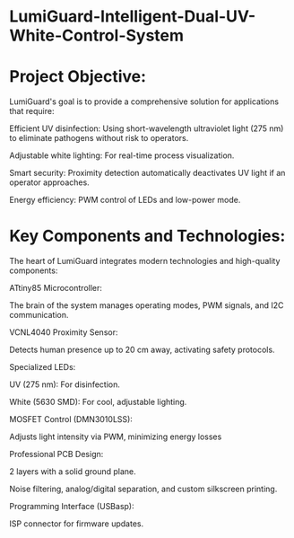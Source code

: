 # LumiGuard-Intelligent-Dual-UV-White-Control-System

# Project Objective:

LumiGuard's goal is to provide a comprehensive solution for applications that require:

Efficient UV disinfection: Using short-wavelength ultraviolet light (275 nm) to eliminate pathogens without risk to operators.

Adjustable white lighting: For real-time process visualization.

Smart security: Proximity detection automatically deactivates UV light if an operator approaches.

Energy efficiency: PWM control of LEDs and low-power mode.


# Key Components and Technologies:

The heart of LumiGuard integrates modern technologies and high-quality components:

ATtiny85 Microcontroller:

The brain of the system manages operating modes, PWM signals, and I2C communication.

VCNL4040 Proximity Sensor:

Detects human presence up to 20 cm away, activating safety protocols.

Specialized LEDs:

UV (275 nm): For disinfection.

White (5630 SMD): For cool, adjustable lighting.

MOSFET Control (DMN3010LSS):

Adjusts light intensity via PWM, minimizing energy losses

Professional PCB Design:

2 layers with a solid ground plane.

Noise filtering, analog/digital separation, and custom silkscreen printing.

Programming Interface (USBasp):

ISP connector for firmware updates.

